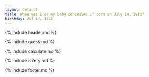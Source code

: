 ```yaml
---
layout: default
title: When was I or my baby conceived if born on July 14, 1913?
birthday: Jul 14, 1913
---
```


{% include header.md %}

{% include guess.md %}

{% include calculate.md %}

{% include safety.md %}

{% include footer.md %}



